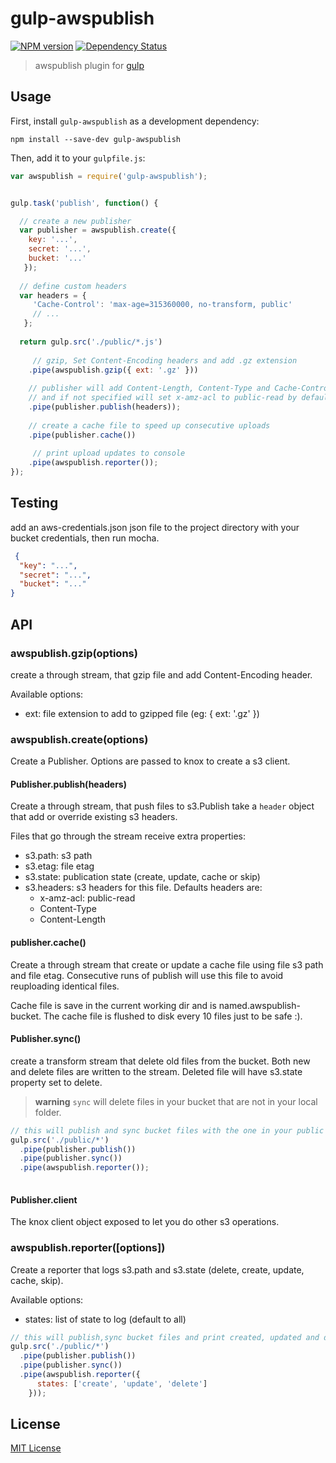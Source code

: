 # gulp-awspublish
[![NPM version][npm-image]][npm-url] [![Dependency Status][depstat-image]][depstat-url]

> awspublish plugin for [gulp](https://github.com/wearefractal/gulp)

## Usage

First, install `gulp-awspublish` as a development dependency:

```shell
npm install --save-dev gulp-awspublish
```

Then, add it to your `gulpfile.js`:

```javascript
var awspublish = require('gulp-awspublish');


gulp.task('publish', function() {

  // create a new publisher
  var publisher = awspublish.create({ 
    key: '...', 
    secret: '...', 
    bucket: '...'
   });
  
  // define custom headers
  var headers = { 
     'Cache-Control': 'max-age=315360000, no-transform, public' 
     // ...
   };
   
  return gulp.src('./public/*.js')
  
     // gzip, Set Content-Encoding headers and add .gz extension
    .pipe(awspublish.gzip({ ext: '.gz' })) 
    
    // publisher will add Content-Length, Content-Type and Cache-Control headers  
    // and if not specified will set x-amz-acl to public-read by default
    .pipe(publisher.publish(headers)); 
    
    // create a cache file to speed up consecutive uploads
    .pipe(publisher.cache()) 
    
     // print upload updates to console 
    .pipe(awspublish.reporter()); 
});


```

## Testing

add an aws-credentials.json json file to the project directory
with your bucket credentials, then run mocha.

```json
 {
  "key": "...",
  "secret": "...",
  "bucket": "..."
}
```

## API

### awspublish.gzip(options)

create a through stream, that gzip file and add Content-Encoding header.

Available options:
  - ext: file extension to add to gzipped file (eg: { ext: '.gz' })

### awspublish.create(options)

Create a Publisher. Options are passed to knox to create a s3 client.

#### Publisher.publish(headers)

Create a through stream, that push files to s3.Publish take a `header` object that add or override existing s3 headers.

Files that go through the stream receive extra properties:

  - s3.path: s3 path
  - s3.etag: file etag
  - s3.state: publication state (create, update, cache or skip)
  - s3.headers: s3 headers for this file. Defaults headers are:
    - x-amz-acl: public-read
    - Content-Type
    - Content-Length

#### publisher.cache()

Create a through stream that create or update a cache file using file s3 path and file etag.
Consecutive runs of publish will use this file to avoid reuploading identical files.

Cache file is save in the current working dir and is named.awspublish-bucket. The cache file is flushed to disk every 10 files just to be safe :).

#### Publisher.sync()

create a transform stream that delete old files from the bucket. Both new and delete files are written to the stream. Deleted file will have s3.state property set to delete.

> **warning** `sync` will delete files in your bucket that are not in your local folder.

```js
// this will publish and sync bucket files with the one in your public directory  
gulp.src('./public/*')
  .pipe(publisher.publish())
  .pipe(publisher.sync())  
  .pipe(awspublish.reporter()); 
  
```


#### Publisher.client

The knox client object exposed to let you do other s3 operations.

### awspublish.reporter([options])

Create a reporter that logs s3.path and s3.state (delete, create, update, cache, skip).

Available options:
  - states: list of state to log (default to all)

```js
// this will publish,sync bucket files and print created, updated and deleted files 
gulp.src('./public/*')
  .pipe(publisher.publish())
  .pipe(publisher.sync())  
  .pipe(awspublish.reporter({
      states: ['create', 'update', 'delete']
    }));
```

## License

[MIT License](http://en.wikipedia.org/wiki/MIT_License)

[npm-url]: https://npmjs.org/package/gulp-awspublish
[npm-image]: https://badge.fury.io/js/gulp-awspublish.png

[depstat-url]: https://david-dm.org/pgherveou/gulp-awspublish
[depstat-image]: https://david-dm.org/pgherveou/gulp-awspublish.png
